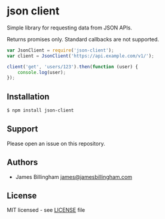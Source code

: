 # json client

Simple library for requesting data from JSON APIs.

Returns promises only. Standard callbacks are not supported.

```js
var JsonClient = require('json-client');
var client = JsonClient('https://api.example.com/v1/');

client('get', 'users/123').then(function (user) {
	console.log(user);
});
```

## Installation

```bash
$ npm install json-client
```

## Support

Please open an issue on this repository.

## Authors

- James Billingham <james@jamesbillingham.com>

## License

MIT licensed - see [LICENSE](LICENSE) file
